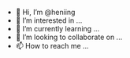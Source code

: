 - 👋 Hi, I’m @heniing
- 👀 I’m interested in ...
- 🌱 I’m currently learning ...
- 💞️ I’m looking to collaborate on ...
- 📫 How to reach me ...

<!---
heniing/heniing is a ✨ special ✨ repository because its `README.md` (this file) appears on your GitHub profile.
You can click the Preview link to take a look at your changes.
--->
